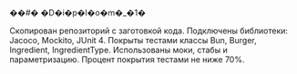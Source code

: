 ��#� �D�i�p�l�o�m�_�1�

Скопирован репозиторий с заготовкой кода.
Подключены библиотеки: Jacoco, Mockito, JUnit 4.
Покрыты тестами классы Bun, Burger, Ingredient, IngredientType.
Использованы моки, стабы и параметризацию.
Процент покрытия тестами не ниже 70%.
